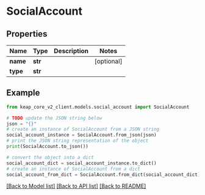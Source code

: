 # SocialAccount


## Properties

Name | Type | Description | Notes
------------ | ------------- | ------------- | -------------
**name** | **str** |  | [optional] 
**type** | **str** |  | 

## Example

```python
from keap_core_v2_client.models.social_account import SocialAccount

# TODO update the JSON string below
json = "{}"
# create an instance of SocialAccount from a JSON string
social_account_instance = SocialAccount.from_json(json)
# print the JSON string representation of the object
print(SocialAccount.to_json())

# convert the object into a dict
social_account_dict = social_account_instance.to_dict()
# create an instance of SocialAccount from a dict
social_account_from_dict = SocialAccount.from_dict(social_account_dict)
```
[[Back to Model list]](../README.md#documentation-for-models) [[Back to API list]](../README.md#documentation-for-api-endpoints) [[Back to README]](../README.md)


